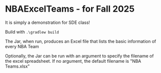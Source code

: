 # NBAExcelTeams - for Fall 2025

It is simply a demonstration for SDE class!

Build with `.\gradlew build`

The Jar, when run, produces an Excel file that lists the basic information of every NBA Team

Optionally, the Jar can be run with an argument to specify the filename of the excel spreadsheet. If no argument, the default filename is "NBA Teams.xlsx"
